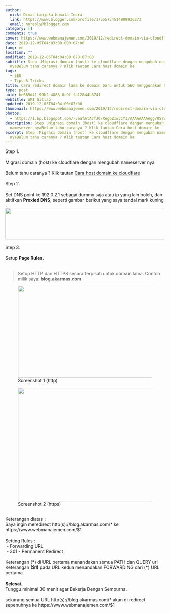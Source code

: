 ```yaml
---
author:
  nick: Dimas Lanjaka Kumala Indra
  link: https://www.blogger.com/profile/17555754514989936273
  email: noreply@blogger.com
category: []
comments: true
cover: https://www.webmanajemen.com/2019/12/redirect-domain-via-cloudflare/b273e586cd6e286a5268e5e3689bba15.png
date: 2019-12-05T04:03:00.000+07:00
lang: en
location: ""
modified: 2019-12-05T04:04:00.678+07:00
subtitle: Step .Migrasi domain (host) ke cloudflare dengan mengubah nameserver
  nyaBelum tahu caranya ? Klik tautan Cara host domain ke
tags:
  - SEO
  - Tips & Tricks
title: Cara redirect domain lama ke domain baru untuk SEO menggunakan Cloudflare
type: post
uuid: be685d41-99b2-4888-8c9f-fa12844b8741
webtitle: WMI Gitlab
updated: 2019-12-05T04:04:00+07:00
thumbnail: https://www.webmanajemen.com/2019/12/redirect-domain-via-cloudflare/b273e586cd6e286a5268e5e3689bba15.png
photos:
  - https://1.bp.blogspot.com/-vaafAtA7fJ0/XegbZIw3CYI/AAAAAAAAAgg/0S7WeEzqKLg1nPSyrd1zJ-ZaVjXVORKZgCLcBGAsYHQ/s640/Screenshot_1.png
description: Step .Migrasi domain (host) ke cloudflare dengan mengubah
  nameserver nyaBelum tahu caranya ? Klik tautan Cara host domain ke
excerpt: Step .Migrasi domain (host) ke cloudflare dengan mengubah nameserver
  nyaBelum tahu caranya ? Klik tautan Cara host domain ke
---
```


<div dir="ltr" style="text-align: left;" trbidi="on">Step 1.<br><br>Migrasi domain (host) ke cloudflare dengan mengubah nameserver nya<br><br>Belum tahu caranya ? Klik tautan&nbsp;<a href="https://web-manajemen.blogspot.com/p/search.html?q=host+domain+cloudflare" target="_blank">Cara host domain ke cloudflare</a><br><br>Step 2.<br><br>Set DNS point ke 192.0.2.1 sebagai dummy saja atau ip yang lain boleh, dan aktifkan <b>Proxied DNS</b>, seperti gambar berikut yang saya tandai mark kuning :<br><img height="99" src="https://1.bp.blogspot.com/-vaafAtA7fJ0/XegbZIw3CYI/AAAAAAAAAgg/0S7WeEzqKLg1nPSyrd1zJ-ZaVjXVORKZgCLcBGAsYHQ/s640/Screenshot_1.png" width="640"><br><br>Step 3.<br><br>Setup <b>Page Rules</b>.<br><br><blockquote>Setup HTTP dan HTTPS secara terpisah untuk domain lama. Contoh milik saya: <b>blog.akarmas.com</b></blockquote><figure>  <img border="0" src="https://1.bp.blogspot.com/-8UFKrpBeVuI/XegeaeZLNrI/AAAAAAAAAhI/zEQF27_xadQ113FMrPf1LtxR4xg9DLQygCLcBGAsYHQ/s640/Screenshot_1.png" width="640" height="291" data-original-width="1365" data-original-height="620">  <figcaption>Screenshot 1 (http)</figcaption></figure> <figure>  <img border="0" data-original-height="767" data-original-width="1365" height="358" src="https://1.bp.blogspot.com/-XcZ4ifQNnnA/XegcYe4HtkI/AAAAAAAAAgs/5oSjgaP9gk0DAGTHF5xvHD-otMfKe9MCACLcBGAsYHQ/s640/Screenshot_1.png" style="margin-left: auto; margin-right: auto;" width="640">  <figcaption>Screenshot 2 (https)</figcaption></figure> <br>Keterangan diatas :<br>Saya ingin meredirect http(s)://blog.akarmas.com/* ke https://www.webmanajemen.com/$1<br><br>Setting Rules :<br>&nbsp;- Forwarding URL<br>&nbsp;- 301 - Permanent Redirect<br><br>Keterangan (<b>*</b>) di URL pertama menandakan semua PATH dan QUERY url<br>Keterangan <b>($1)</b> pada URL kedua menandakan FORWARDING dari (<b>*</b>) URL pertama<br><br><b>Selesai.</b><br>Tunggu minimal 30 menit agar Bekerja Dengan Sempurna.<br><br>sekarang semua URL http(s)://blog.akarmas.com/* akan di redirect sepenuhnya ke https://www.webmanajemen.com/$1</div>
